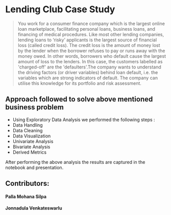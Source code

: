 # Lending Club Case Study

> You work for a consumer finance company which is the largest online loan marketplace, facilitating personal loans, business loans, and financing of medical procedures.
Like most other lending companies, lending loans to ‘risky’ applicants is the largest source of financial loss (called credit loss). The credit loss is the amount of money lost by the lender when the borrower refuses to pay or runs away with the money owed. In other words, borrowers who default cause the largest amount of loss to the lenders. In this case, the customers labelled as 'charged-off' are the 'defaulters'.The company wants to understand the driving factors (or driver variables) behind loan default, i.e. the variables which are strong indicators of default.  The company can utilise this knowledge for its portfolio and risk assessment.


## Approach followed to solve above mentioned business problem
- Using Exploratory Data Analysis we performed the following steps :
- Data Handling
- Data Cleaning
- Data Visualization 
-   Univariate Analysis
-   Bivariate Analysis
-   Derived Metrics


After performing the above analysis the results are captured in the notebook and presentation.

## Contributors:

#### Palla Mohana Silpa

#### Jonnadula Venkateswarlu
